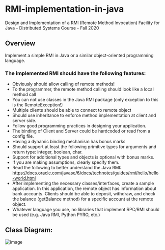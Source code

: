 # RMI-implementation-in-java
Design and Implementation of a RMI (Remote Method Invocation) Facility for Java - Distributed Systems Course - Fall 2020  
## Overview  
Implement a simple RMI in Java or a similar object-oriented programming language.  


### The implemented RMI should have the following features:  
* Obviously should allow calling of remote methods!  
* To the programmer, the remote method calling should look like a local method call  
* You can not use classes in the Java RMI package (only exception to this is the RemoteException!)  
* Multiple clients should be able to connect to remote object  
* Should use inheritance to enforce method implementation at client and server side.  
* Follow good programming practices in designing your application.  
* The binding of Client and Server could be hardcoded or read from a config file. 
* Having a dynamic binding mechanism has bonus marks  
* Should support at least the following primitive types for arguments and return type: integer, boolean, char.  
* Support for additional types and objects is optional with bonus marks.  
* If you are making assumptions, clearly specify them.  
* Read the following to better understand the Java RMI:  
https://docs.oracle.com/javase/6/docs/technotes/guides/rmi/hello/hello-world.html  
* After implementing the necessary classes/interfaces, create a sample application. In this application, the remote object has information about bank accounts. Clients should be able to deposit, withdraw, and check the balance (getBalance method) for a specific account at the remote object.  
* Whatever language you use, no libraries that implement RPC/RMI should be used (e.g. Java RMI, Python PYRO, etc.)  

## Class Diagram:  
![image](https://user-images.githubusercontent.com/44861408/135712482-bbf4389e-b374-4ebf-87a6-523a915fac0b.png)





